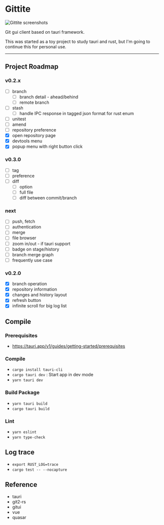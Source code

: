 # Gittite

![Gittite screenshots](./screenshot/gittite.png)

Git gui client based on tauri framework.

This was started as a toy project to study tauri and rust,
but I'm going to continue this for personal use.

---

## Project Roadmap

### v0.2.x

- [ ] branch
  - [ ] branch detail - ahead/behind
  - [ ] remote branch
- [ ] stash
  - [ ] handle IPC response in tagged json format for rust enum 
- [ ] unitest
- [ ] amend
- [ ] repository preference
- [x] open repository page
- [x] devtools menu
- [x] popup menu with right button click

### v0.3.0

- [ ] tag
- [ ] preference
- [ ] diff
  - [ ] option
  - [ ] full file
  - [ ] diff between commit/branch

### next

- [ ] push, fetch
- [ ] authentication
- [ ] merge
- [ ] file browser
- [ ] zoom in/out - if tauri support
- [ ] badge on stage/history
- [ ] branch merge graph
- [ ] frequently use case

### v0.2.0

- [x] branch operation
- [x] repository information
- [x] changes and history layout
- [x] refresh button
- [x] infinite scroll for big log list

## Compile

### Prerequisites

- https://tauri.app/v1/guides/getting-started/prerequisites

### Compile

- `cargo install tauri-cli`
- `cargo tauri dev` : Start app in dev mode
- `yarn tauri dev`

### Build Package

- `yarn tauri build`
- `cargo tauri build`

### Lint

- `yarn eslint`
- `yarn type-check`

## Log trace

- `export RUST_LOG=trace`
- `cargo test -- --nocapture`

## Reference

- tauri
- git2-rs
- gitui
- vue
- quasar
